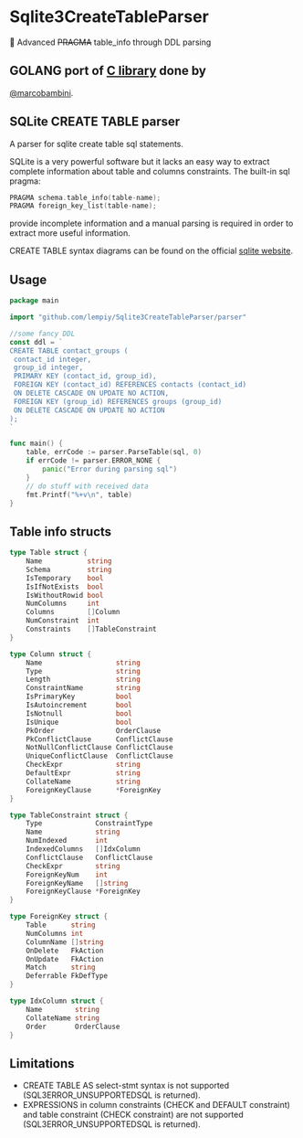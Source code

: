 # Sqlite3CreateTableParser
:scroll: Advanced ~~PRAGMA~~ table_info through DDL parsing


## GOLANG port of [C library](https://github.com/marcobambini/sqlite-createtable-parser) done by
[@marcobambini](https://github.com/marcobambini).


## SQLite CREATE TABLE parser
A parser for sqlite create table sql statements.

SQLite is a very powerful software but it lacks an easy way to extract complete information about table and columns constraints. The built-in sql pragma:
```c
PRAGMA schema.table_info(table-name);
PRAGMA foreign_key_list(table-name);
```
provide incomplete information and a manual parsing is required in order to extract more useful information.

CREATE TABLE syntax diagrams can be found on the official [sqlite website](http://www.sqlite.org/lang_createtable.html).


## Usage

```go
package main

import "github.com/lempiy/Sqlite3CreateTableParser/parser"

//some fancy DDL
const ddl = `
CREATE TABLE contact_groups (
 contact_id integer,
 group_id integer,
 PRIMARY KEY (contact_id, group_id),
 FOREIGN KEY (contact_id) REFERENCES contacts (contact_id)
 ON DELETE CASCADE ON UPDATE NO ACTION,
 FOREIGN KEY (group_id) REFERENCES groups (group_id)
 ON DELETE CASCADE ON UPDATE NO ACTION
);
`

func main() {
    table, errCode := parser.ParseTable(sql, 0)
    if errCode != parser.ERROR_NONE {
        panic("Error during parsing sql")
    }
    // do stuff with received data
    fmt.Printf("%+v\n", table)
}
```


## Table info structs
```go
type Table struct {
	Name           string
	Schema         string
	IsTemporary    bool
	IsIfNotExists  bool
	IsWithoutRowid bool
	NumColumns     int
	Columns        []Column
	NumConstraint  int
	Constraints    []TableConstraint
}

type Column struct {
	Name                  string
	Type                  string
	Length                string
	ConstraintName        string
	IsPrimaryKey          bool
	IsAutoincrement       bool
	IsNotnull             bool
	IsUnique              bool
	PkOrder               OrderClause
	PkConflictClause      ConflictClause
	NotNullConflictClause ConflictClause
	UniqueConflictClause  ConflictClause
	CheckExpr             string
	DefaultExpr           string
	CollateName           string
	ForeignKeyClause      *ForeignKey
}

type TableConstraint struct {
	Type             ConstraintType
	Name             string
	NumIndexed       int
	IndexedColumns   []IdxColumn
	ConflictClause   ConflictClause
	CheckExpr        string
	ForeignKeyNum    int
	ForeignKeyName   []string
	ForeignKeyClause *ForeignKey
}

type ForeignKey struct {
	Table      string
	NumColumns int
	ColumnName []string
	OnDelete   FkAction
	OnUpdate   FkAction
	Match      string
	Deferrable FkDefType
}

type IdxColumn struct {
	Name        string
	CollateName string
	Order       OrderClause
}
```


## Limitations
- CREATE TABLE AS select-stmt syntax is not supported (SQL3ERROR_UNSUPPORTEDSQL is returned).
- EXPRESSIONS in column constraints (CHECK and DEFAULT constraint) and table constraint (CHECK constraint) are not supported (SQL3ERROR_UNSUPPORTEDSQL is returned).
